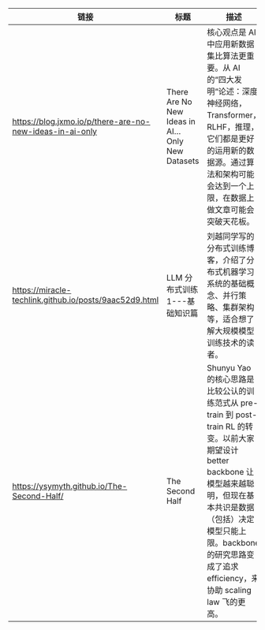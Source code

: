 | 链接                                                     | 标题                                            | 描述                                                                                                                                                                                                                                                    |
| -------------------------------------------------------- | ----------------------------------------------- | ------------------------------------------------------------------------------------------------------------------------------------------------------------------------------------------------------------------------------------------------------- |
| https://blog.jxmo.io/p/there-are-no-new-ideas-in-ai-only | There Are No New Ideas in AI… Only New Datasets | 核心观点是 AI 中应用新数据集比算法更重要。从 AI 的“四大发明“论述：深度神经网络，Transformer，RLHF，推理，它们都是更好的运用新的数据源。通过算法和架构可能会达到一个上限，在数据上做文章可能会突破天花板。                                               |
| https://miracle-techlink.github.io/posts/9aac52d9.html   | LLM 分布式训练 1---基础知识篇                   | 刘越同学写的分布式训练博客，介绍了分布式机器学习系统的基础概念、并行策略、集群架构等，适合想了解大规模模型训练技术的读者。                                                                                                                              |
| https://ysymyth.github.io/The-Second-Half/               | The Second Half                                 | Shunyu Yao 的核心思路是比较公认的训练范式从 pre-train 到 post-train RL 的转变。以前大家期望设计 better backbone 让模型越来越聪明，但现在基本共识是数据（包括）决定模型只能上限。backbone 的研究思路变成了追求 efficiency，来协助 scaling law 飞的更高。 |

